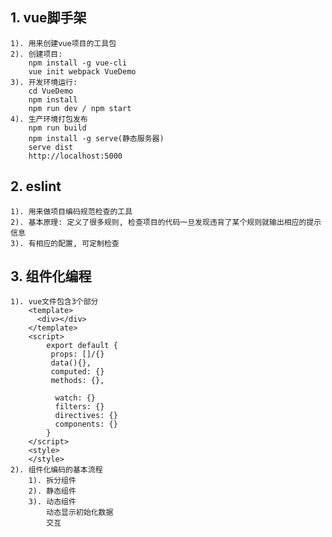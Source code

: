 ## 1. vue脚手架
    1). 用来创建vue项目的工具包
    2). 创建项目:
        npm install -g vue-cli
        vue init webpack VueDemo
    3). 开发环境运行:
        cd VueDemo
        npm install
        npm run dev / npm start
    4). 生产环境打包发布
        npm run build
        npm install -g serve(静态服务器)
        serve dist
        http://localhost:5000

## 2. eslint
    1). 用来做项目编码规范检查的工具
    2). 基本原理: 定义了很多规则, 检查项目的代码一旦发现违背了某个规则就输出相应的提示信息
    3). 有相应的配置, 可定制检查

## 3. 组件化编程
    1). vue文件包含3个部分
        <template>
          <div></div>
        </template>
        <script>
            export default {
    		 props: []/{}
             data(){},
    		 computed: {}
             methods: {},
    		  
    		  watch: {}
    		  filters: {}
    		  directives: {}
    		  components: {}
            }
        </script>
        <style>
        </style>
    2). 组件化编码的基本流程
    	1). 拆分组件
    	2). 静态组件
    	3). 动态组件
        	动态显示初始化数据
        	交互
